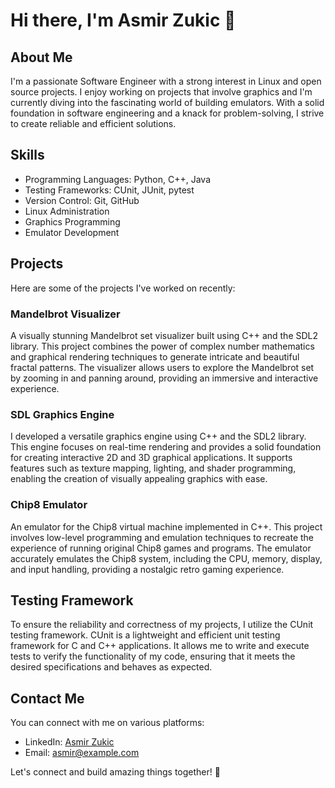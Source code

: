 
# Hi there, I'm Asmir Zukic 👋

## About Me
I'm a passionate Software Engineer with a strong interest in Linux and open source projects. I enjoy working on projects that involve graphics and I'm currently diving into the fascinating world of building emulators. With a solid foundation in software engineering and a knack for problem-solving, I strive to create reliable and efficient solutions.

## Skills
- Programming Languages: Python, C++, Java
- Testing Frameworks: CUnit, JUnit, pytest
- Version Control: Git, GitHub
- Linux Administration
- Graphics Programming
- Emulator Development

## Projects
Here are some of the projects I've worked on recently:

### Mandelbrot Visualizer
A visually stunning Mandelbrot set visualizer built using C++ and the SDL2 library. This project combines the power of complex number mathematics and graphical rendering techniques to generate intricate and beautiful fractal patterns. The visualizer allows users to explore the Mandelbrot set by zooming in and panning around, providing an immersive and interactive experience.

### SDL Graphics Engine
I developed a versatile graphics engine using C++ and the SDL2 library. This engine focuses on real-time rendering and provides a solid foundation for creating interactive 2D and 3D graphical applications. It supports features such as texture mapping, lighting, and shader programming, enabling the creation of visually appealing graphics with ease.

### Chip8 Emulator
An emulator for the Chip8 virtual machine implemented in C++. This project involves low-level programming and emulation techniques to recreate the experience of running original Chip8 games and programs. The emulator accurately emulates the Chip8 system, including the CPU, memory, display, and input handling, providing a nostalgic retro gaming experience.

## Testing Framework
To ensure the reliability and correctness of my projects, I utilize the CUnit testing framework. CUnit is a lightweight and efficient unit testing framework for C and C++ applications. It allows me to write and execute tests to verify the functionality of my code, ensuring that it meets the desired specifications and behaves as expected.

## Contact Me
You can connect with me on various platforms:

- LinkedIn: [Asmir Zukic](https://www.linkedin.com/in/asmir-zukic)
- Email: [asmir@example.com](mailto:asmir@outlook.com)

Let's connect and build amazing things together! 🚀
